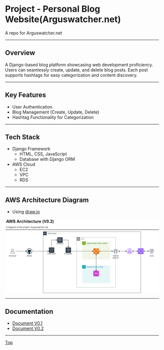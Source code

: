 # Project - Personal Blog Website(Arguswatcher.net)

A repo for Arguswatcher.net

---

## Overview

A Django-based blog platform showcasing web development proficiency. Users can seamlessly create, update, and delete blog posts. Each post supports hashtags for easy categorization and content discovery.

---

## Key Features

- User Authentication
- Blog Management (Create, Update, Delete)
- Hashtag Functionality for Categorization

---

## Tech Stack

- Django Framework
  - HTML, CSS, JavaScript
  - Database with Django ORM
- AWS Cloud
  - EC2
  - VPC
  - RDS

---

## AWS Architecture Diagram

- Using [draw.io](https://draw.io/)

![diagram](./doc/v0.2/diagram/arguswatcher_v0.2.png)

---

## Documentation

- [Document V0.1](./doc/v0.1/tech_doc_v0.1.md)
- [Document V0.2](./doc/v0.2/tech_doc_v0.2.md)

---

[Top](#project---personal-blog-websitearguswatchernet)
